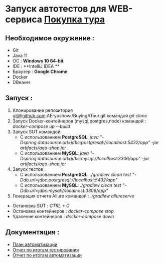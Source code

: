 # Запуск автотестов для WEB-сервиса [Покупка тура](http://localhost:8080/)

## Необходимое окружение :
- Git
- Java 11
- ОС : **Windows 10 64-bit**
- IDE : **IntelliJ IDEA **
- Браузер : **Google Chrome**
- Docker
- DBeaver


## Запуск :
1. Клонирование репозитория git@github.com:AEryushova/BuyingATour.git командой _git clone_
2. Запуск Docker-контейнеров (mysql,postgres,node) командой : _docker-compose up --build_
3. Запуск SUT командой:
   - С использованием **PostgreSQL**: _java "-Dspring.datasource.url=jdbc:postgresql://localhost:5432/app" -jar artifacts/aqa-shop.jar_
   - С использованием **MySQL**: _java "-Dspring.datasource.url=jdbc:mysql://localhost:3306/app" -jar artifacts/aqa-shop.jar_      
4. Запуск тестов :
   - С использованием **PostgreSQL**: _./gradlew clean test "-Ddb.url=jdbc:postgresql://localhost:5432/app"_
   - С использованием **MySQL**: _./gradlew clean test "-Ddb.url=jdbc:mysql://localhost:3306/app"_
5. Генерация отчета Allure командой : _./gradlew allureserve_

- Остановка SUT : _CTRL + C_
- Остановка контейнеров : _docker-compose stop_  
- Удаление контейнеров : _docker-compose down_

## Документация :
- [План автоматизации](https://github.com/AEryushova/Test_Automation/blob/main/docs/Plan.md)
- [Отчет по итогам тестирования](https://github.com/AEryushova/Test_Automation/blob/main/docs/Report.md)
- [Отчет по итогам автоматизации](https://github.com/AEryushova/Test_Automation/blob/main/docs/Summary.md)
